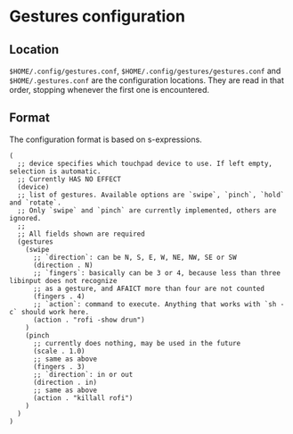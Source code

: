 # Gestures configuration
## Location
`$HOME/.config/gestures.conf`, `$HOME/.config/gestures/gestures.conf` and `$HOME/.gestures.conf`
are the configuration locations. They are read in that order, stopping whenever the first one is
encountered.
## Format
The configuration format is based on s-expressions.
```
(
  ;; device specifies which touchpad device to use. If left empty, selection is automatic.
  ;; Currently HAS NO EFFECT
  (device)
  ;; list of gestures. Available options are `swipe`, `pinch`, `hold` and `rotate`.
  ;; Only `swipe` and `pinch` are currently implemented, others are ignored.
  ;;
  ;; All fields shown are required
  (gestures
    (swipe
      ;; `direction`: can be N, S, E, W, NE, NW, SE or SW
      (direction . N)
      ;; `fingers`: basically can be 3 or 4, because less than three libinput does not recognize
      ;; as a gesture, and AFAICT more than four are not counted
      (fingers . 4)
      ;; `action`: command to execute. Anything that works with `sh -c` should work here.
      (action . "rofi -show drun")
    )
    (pinch
      ;; currently does nothing, may be used in the future
      (scale . 1.0)
      ;; same as above
      (fingers . 3)
      ;; `direction`: in or out
      (direction . in)
      ;; same as above
      (action . "killall rofi")
    )
  )
)
  
```
